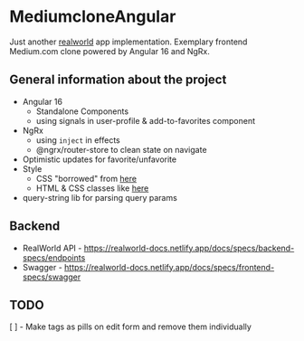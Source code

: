 # MediumcloneAngular

Just another [realworld](https://github.com/gothinkster/realworld) app implementation. Exemplary frontend Medium.com clone powered by Angular 16 and NgRx.

## General information about the project

- Angular 16
  - Standalone Components
  - using signals in user-profile & add-to-favorites component
- NgRx
  - using `inject` in effects
  - @ngrx/router-store to clean state on navigate
- Optimistic updates for favorite/unfavorite
- Style
  - CSS "borrowed" from [here](https://demo.productionready.io/main.css)
  - HTML & CSS classes like [here](https://angular.realworld.io) 
- query-string lib for parsing query params

## Backend

- RealWorld API - https://realworld-docs.netlify.app/docs/specs/backend-specs/endpoints
- Swagger - https://realworld-docs.netlify.app/docs/specs/frontend-specs/swagger

## TODO
[ ] - Make tags as pills on edit form and remove them individually
